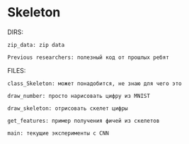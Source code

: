 # Skeleton
DIRS: 

    zip_data: zip data
  
    Previous researchers: полезный код от прошлых ребят
  
FILES:

    class_Skeleton: может понадобится, не знаю для чего это

    draw_number: просто нарисовать цифру из MNIST

    draw_skeleton: отрисовать скелет цифры 

    get_features: пример получения фичей из скелетов

    main: текущие эксперименты с CNN

